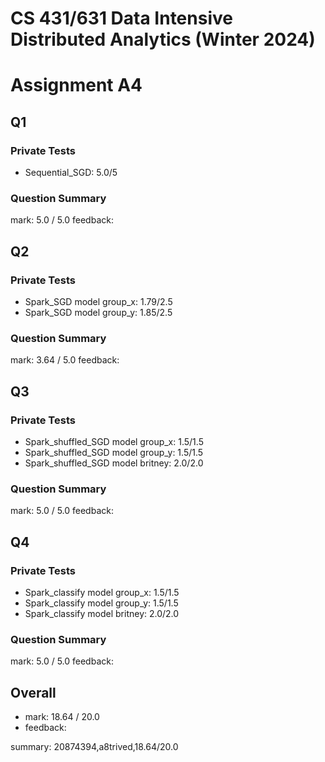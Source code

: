 # CS 431/631 Data Intensive Distributed Analytics (Winter 2024)
# Assignment A4


## Q1 ##

### Private Tests
* Sequential_SGD:   5.0/5

### Question Summary
mark: 5.0 / 5.0
feedback: 

## Q2 ##

### Private Tests
* Spark_SGD model group_x:   1.79/2.5
* Spark_SGD model group_y:   1.85/2.5

### Question Summary
mark: 3.64 / 5.0
feedback: 

## Q3 ##

### Private Tests
* Spark_shuffled_SGD model group_x:   1.5/1.5
* Spark_shuffled_SGD model group_y:   1.5/1.5
* Spark_shuffled_SGD model britney:   2.0/2.0

### Question Summary
mark: 5.0 / 5.0
feedback: 

## Q4 ##

### Private Tests
* Spark_classify model group_x:   1.5/1.5
* Spark_classify model group_y:   1.5/1.5
* Spark_classify model britney:   2.0/2.0

### Question Summary
mark: 5.0 / 5.0
feedback: 

## Overall
* mark: 18.64 / 20.0
* feedback: 

summary: 20874394,a8trived,18.64/20.0